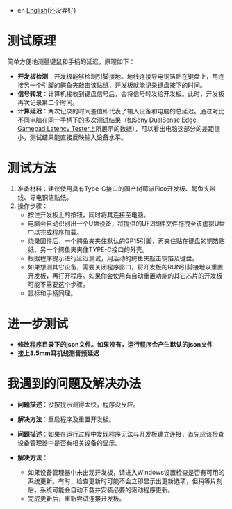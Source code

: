 - en [English](README.md)(还没弄好)

# 测试原理

简单方便地测量键鼠和手柄的延迟，原理如下：

- **开发板检测**：开发板能够检测引脚接地。地线连接导电铜箔贴在键盘上，用连接另一个引脚的鳄鱼夹敲击该贴纸，开发板就能记录键盘按下的时间。
- **信号转发**：计算机接收到键盘信号后，会将信号转发给开发板。此时，开发板再次记录第二个时间。
- **计算延迟**：两次记录的时间差值即代表了输入设备和电脑的总延迟。通过对比不同电脑在同一手柄下的多次测试结果（如[Sony DualSense Edge | Gamepad Latency Tester](https://gamepadla.com/sony-dualsense-edge.html)上所展示的数据），可以看出电脑这部分的差距很小，测试结果能直接反映输入设备水平。

# 测试方法

1. 准备材料：建议使用具有Type-C接口的国产树莓派Pico开发板、鳄鱼夹带线、导电铜箔贴纸。
2. 操作步骤：
   - 按住开发板上的按钮，同时将其连接至电脑。
   - 电脑会自动识别出一个U盘设备，将提供的UF2固件文件拖拽至该虚拟U盘中以完成程序加载。
   - 烧录固件后，一个鳄鱼夹夹住默认的GP15引脚，再夹住贴在键盘的铜箔贴纸，另一个鳄鱼夹夹住TYPE-C接口的外壳。
   - 根据程序提示进行延迟测试，用活动的鳄鱼夹敲击铜箔及键盘。
   - 如果想测其它设备，需要关闭程序窗口，将开发板的RUN引脚接地以重置开发板，再打开程序。如果你会使用有自动重置功能的其它芯片的开发板可能不需要这个步骤。
   - 鼠标和手柄同理。

# 进一步测试


- **修改程序目录下的json文件。如果没有，运行程序会产生默认的json文件**
- **接上3.5mm耳机线测音频延迟**

# 我遇到的问题及解决办法
- **问题描述**：没按提示测得太快，程序没反应。
- **解决方法**：重启程序及重置开发板。


- **问题描述**：如果在运行过程中发现程序无法与开发板建立连接，首先应该检查设备管理器中是否有相关设备的显示。
- **解决方法**：
   - 如果设备管理器中未出现开发板，请进入Windows设置检查是否有可用的系统更新。有时，检查更新时可能不会立即显示出更新选项，但稍等片刻后，系统可能会自动下载并安装必要的驱动程序更新。
   - 完成更新后，重新尝试连接开发板。